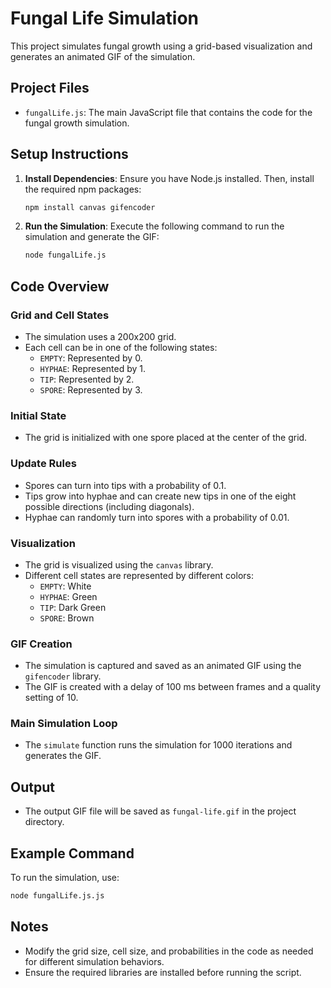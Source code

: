 # Fungal Life Simulation

This project simulates fungal growth using a grid-based visualization and generates an animated GIF of the simulation.

## Project Files

- `fungalLife.js`: The main JavaScript file that contains the code for the fungal growth simulation.

## Setup Instructions

1. **Install Dependencies**: Ensure you have Node.js installed. Then, install the required npm packages:
    ```sh
    npm install canvas gifencoder
    ```

2. **Run the Simulation**: Execute the following command to run the simulation and generate the GIF:
    ```sh
    node fungalLife.js
    ```

## Code Overview

### Grid and Cell States

- The simulation uses a 200x200 grid.
- Each cell can be in one of the following states:
  - `EMPTY`: Represented by 0.
  - `HYPHAE`: Represented by 1.
  - `TIP`: Represented by 2.
  - `SPORE`: Represented by 3.

### Initial State

- The grid is initialized with one spore placed at the center of the grid.

### Update Rules

- Spores can turn into tips with a probability of 0.1.
- Tips grow into hyphae and can create new tips in one of the eight possible directions (including diagonals).
- Hyphae can randomly turn into spores with a probability of 0.01.

### Visualization

- The grid is visualized using the `canvas` library.
- Different cell states are represented by different colors:
  - `EMPTY`: White
  - `HYPHAE`: Green
  - `TIP`: Dark Green
  - `SPORE`: Brown

### GIF Creation

- The simulation is captured and saved as an animated GIF using the `gifencoder` library.
- The GIF is created with a delay of 100 ms between frames and a quality setting of 10.

### Main Simulation Loop

- The `simulate` function runs the simulation for 1000 iterations and generates the GIF.

## Output

- The output GIF file will be saved as `fungal-life.gif` in the project directory.

## Example Command

To run the simulation, use:
```sh
node fungalLife.js.js
```

## Notes

- Modify the grid size, cell size, and probabilities in the code as needed for different simulation behaviors.
- Ensure the required libraries are installed before running the script.
